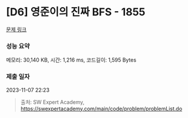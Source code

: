 # [D6] 영준이의 진짜 BFS - 1855 

[문제 링크](https://swexpertacademy.com/main/code/problem/problemDetail.do?contestProbId=AV5LnipaDvwDFAXc) 

### 성능 요약

메모리: 30,140 KB, 시간: 1,216 ms, 코드길이: 1,595 Bytes

### 제출 일자

2023-11-07 22:23



> 출처: SW Expert Academy, https://swexpertacademy.com/main/code/problem/problemList.do